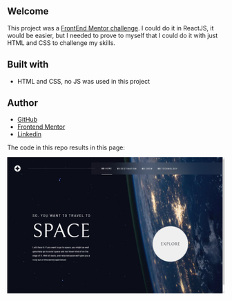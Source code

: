 ## Welcome

This project was a [FrontEnd Mentor challenge](https://www.frontendmentor.io/challenges/space-tourism-multipage-website-gRWj1URZ3). I could do it in ReactJS, it would be easier, but I needed to prove to myself that I could do it with just HTML and CSS to challenge my skills. 

## Built with

- HTML and CSS, no JS was used in this project

## Author

- [GitHub](https://github.com/Jp-bruno)
- [Frontend Mentor](https://www.frontendmentor.io/profile/Jp-bruno)
- [Linkedin](https://www.linkedin.com/in/jo%C3%A3o-pedro-bruno-machado-230227a6/)

The code in this repo results in this page:

![alt text](https://github.com/Jp-bruno/Space-Tourism-Frontend-Mentor/blob/f1e86494df1bd22db65b8148b67ce5f373f70242/snap.PNG)

